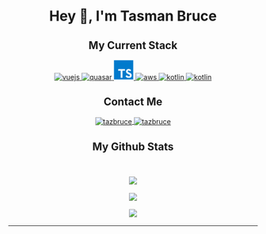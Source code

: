 <p align="center">
 <h1 align="center">Hey 👋, I'm Tasman Bruce</h1>
</p align="center">

<!-- <p align="center">
Looking to start my career as an entry-level software engineer with a reputed company that aims for well-documented test-driven development. Skilled in design and integration with intuitive problem-solving skills. Proficient in Java, C#, Python, Javascript, and SQL alongside Web Frameworks such as VueJS, Angular and many more. Strong ability to translate business requirements into technical solutions. Passionate about implementing and launching new projects with a team of like-minded individuals.
</p>   -->

<h2 align="center">My Current Stack</h2>
<p align="center">
<a href="https://vuejs.org/" target="_blank" rel="noreferrer"> <img src="https://cdn.jsdelivr.net/gh/devicons/devicon/icons/vuejs/vuejs-original.svg" alt="vuejs" width="40" height="40"/> </a> 
<a href="https://quasar.dev/" target="_blank" rel="noreferrer"> <img src="https://cdn.quasar.dev/logo/svg/quasar-logo.svg" alt="quasar" width="40" height="40"/> </a>
<a href="https://www.typescriptlang.org/" target="_blank" rel="noreferrer"> <img src="https://raw.githubusercontent.com/devicons/devicon/master/icons/typescript/typescript-original.svg" alt="typescript" width="40" height="40"/> </a>
<a href="https://aws.amazon.com/" target="_blank" rel="noreferrer"> <img src="https://cdn.jsdelivr.net/gh/devicons/devicon/icons/amazonwebservices/amazonwebservices-original.svg" alt="aws" width="40" height="40"/> </a>
<a href="https://kotlinlang.org/" target="_blank" rel="noreferrer"> <img src="https://cdn.jsdelivr.net/gh/devicons/devicon/icons/kotlin/kotlin-original.svg" alt="kotlin" width="40" height="40"/> </a>
<a href="https://spring.io/" target="_blank" rel="noreferrer"> <img src="https://cdn.jsdelivr.net/gh/devicons/devicon/icons/spring/spring-original.svg" alt="kotlin" width="40" height="40"/> </a>
</p>
<h2 align="center">Contact Me</h2>

<p align="center">
<a href="mailto: tasmanbrucework@gmail.com">
 <img align="center" src="https://upload.wikimedia.org/wikipedia/commons/7/7e/Gmail_icon_%282020%29.svg" alt="tazbruce" height="30" width="40"/>
</a>
<a href="https://www.linkedin.com/in/tazbruce/">
<img align="center" src="https://raw.githubusercontent.com/rahuldkjain/github-profile-readme-generator/master/src/images/icons/Social/linked-in-alt.svg" alt="tazbruce" height="30" width="40" />
</a>
</p>



<h2 align="center">
  My Github Stats
</h2>
 
<br>

<p align = "center">
  <img  src = "https://github-readme-stats.vercel.app/api?username=TazBruce&show_icons=true&theme=radical&line_height=27">
</p>

<p align = "center">
   <img src = "https://github-readme-stats.vercel.app/api/top-langs/?username=TazBruce&hide=html,css,java,shaderlab,kotlin,hlsl&theme=radical">
</p>
 
<p align = "center">
 <img  src="https://github-readme-streak-stats.herokuapp.com/?user=TazBruce&show_icons=true&locale=en&layout=compact&theme=radical&line_height=0" />
</p> 
<hr>
